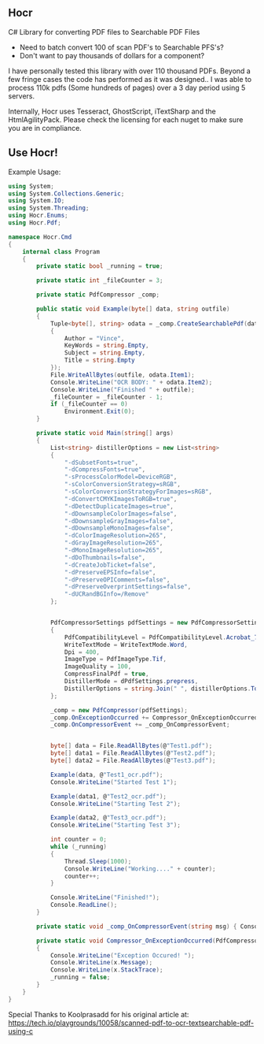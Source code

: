 ## Hocr
C# Library for converting PDF files to Searchable PDF Files

* Need to batch convert 100 of scan PDF's to Searchable PFS's?
* Don't want to pay thousands of dollars for a component?

I have personally tested this library with over 110 thousand PDFs.  Beyond a few fringe cases the code has performed as it was designed..  I was able to process 110k pdfs (Some hundreds of pages) over a 3 day period using 5 servers.

Internally, Hocr uses Tesseract, GhostScript, iTextSharp and the HtmlAgilityPack.  Please check the licensing for each nuget to make sure you are in compliance.

## Use Hocr!

Example Usage:
```C#
using System;
using System.Collections.Generic;
using System.IO;
using System.Threading;
using Hocr.Enums;
using Hocr.Pdf;

namespace Hocr.Cmd
{
    internal class Program
    {
        private static bool _running = true;

        private static int _fileCounter = 3;

        private static PdfCompressor _comp;

        public static void Example(byte[] data, string outfile)
        {
            Tuple<byte[], string> odata = _comp.CreateSearchablePdf(data, new PdfMeta
            {
                Author = "Vince",
                KeyWords = string.Empty,
                Subject = string.Empty,
                Title = string.Empty
            });
            File.WriteAllBytes(outfile, odata.Item1);
            Console.WriteLine("OCR BODY: " + odata.Item2);
            Console.WriteLine("Finished " + outfile);
            _fileCounter = _fileCounter - 1;
            if (_fileCounter == 0)
                Environment.Exit(0);
        }

        private static void Main(string[] args)
        {
            List<string> distillerOptions = new List<string>
            {
                "-dSubsetFonts=true",
                "-dCompressFonts=true",
                "-sProcessColorModel=DeviceRGB",
                "-sColorConversionStrategy=sRGB",
                "-sColorConversionStrategyForImages=sRGB",
                "-dConvertCMYKImagesToRGB=true",
                "-dDetectDuplicateImages=true",
                "-dDownsampleColorImages=false",
                "-dDownsampleGrayImages=false",
                "-dDownsampleMonoImages=false",
                "-dColorImageResolution=265",
                "-dGrayImageResolution=265",
                "-dMonoImageResolution=265",
                "-dDoThumbnails=false",
                "-dCreateJobTicket=false",
                "-dPreserveEPSInfo=false",
                "-dPreserveOPIComments=false",
                "-dPreserveOverprintSettings=false",
                "-dUCRandBGInfo=/Remove"
            };


            PdfCompressorSettings pdfSettings = new PdfCompressorSettings
            {
                PdfCompatibilityLevel = PdfCompatibilityLevel.Acrobat_7_1_6,
                WriteTextMode = WriteTextMode.Word,
                Dpi = 400,
                ImageType = PdfImageType.Tif,
                ImageQuality = 100,
                CompressFinalPdf = true,
                DistillerMode = dPdfSettings.prepress,
                DistillerOptions = string.Join(" ", distillerOptions.ToArray())
            };

            _comp = new PdfCompressor(pdfSettings);
            _comp.OnExceptionOccurred += Compressor_OnExceptionOccurred;
            _comp.OnCompressorEvent += _comp_OnCompressorEvent;


            byte[] data = File.ReadAllBytes(@"Test1.pdf");
            byte[] data1 = File.ReadAllBytes(@"Test2.pdf");
            byte[] data2 = File.ReadAllBytes(@"Test3.pdf");

            Example(data, @"Test1_ocr.pdf");
            Console.WriteLine("Started Test 1");

            Example(data1, @"Test2_ocr.pdf");
            Console.WriteLine("Starting Test 2");

            Example(data2, @"Test3_ocr.pdf");
            Console.WriteLine("Starting Test 3");

            int counter = 0;
            while (_running)
            {
                Thread.Sleep(1000);
                Console.WriteLine("Working...." + counter);
                counter++;
            }

            Console.WriteLine("Finished!");
            Console.ReadLine();
        }

        private static void _comp_OnCompressorEvent(string msg) { Console.WriteLine(msg); }

        private static void Compressor_OnExceptionOccurred(PdfCompressor c, Exception x)
        {
            Console.WriteLine("Exception Occured! ");
            Console.WriteLine(x.Message);
            Console.WriteLine(x.StackTrace);
            _running = false;
        }
    }
}

```

Special Thanks to Koolprasadd for his original article at:  https://tech.io/playgrounds/10058/scanned-pdf-to-ocr-textsearchable-pdf-using-c
